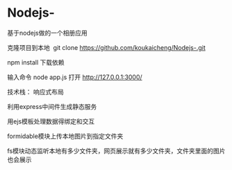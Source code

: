 # Nodejs-
基于nodejs做的一个相册应用


克隆项目到本地  git clone https://github.com/koukaicheng/Nodejs-.git

npm install 下载依赖

输入命令 node app.js 打开 http://127.0.0.1:3000/

技术栈：
响应式布局

利用express中间件生成静态服务

用ejs模板处理数据得绑定和交互

formidable模块上传本地图片到指定文件夹

fs模块动态监听本地有多少文件夹，网页展示就有多少文件夹，文件夹里面的图片也会展示

